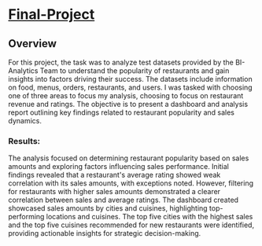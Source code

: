 # [Final-Project](https://docs.google.com/document/d/1iNlm5oY4yjM4hn2JE13abVy0DlgUE7EEDJmz_6P_dxo/edit?usp=sharing)

## Overview

For this project, the task was to analyze test datasets provided by the BI-Analytics Team to understand the popularity of restaurants and gain insights into factors driving their success. The datasets include information on food, menus, orders, restaurants, and users. I was tasked with choosing one of three areas to focus my analysis, choosing to focus on restaurant revenue and ratings. The objective is to present a dashboard and analysis report outlining key findings related to restaurant popularity and sales dynamics.

### Results:

The analysis focused on determining restaurant popularity based on sales amounts and exploring factors influencing sales performance. Initial findings revealed that a restaurant's average rating showed weak correlation with its sales amounts, with exceptions noted. However, filtering for restaurants with higher sales amounts demonstrated a clearer correlation between sales and average ratings. The dashboard created showcased sales amounts by cities and cuisines, highlighting top-performing locations and cuisines. The top five cities with the highest sales and the top five cuisines recommended for new restaurants were identified, providing actionable insights for strategic decision-making.
